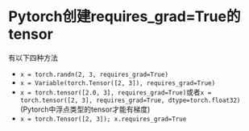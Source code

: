 # Pytorch创建requires_grad=True的tensor

有以下四种方法

- `x = torch.randn(2, 3, requires_grad=True)`
- `x = Variable(torch.Tensor([2, 3]), requires_grad=True)`
- `x = torch.tensor([2.0, 3], requires_grad=True)`或者`x = torch.tensor([2, 3], requires_grad=True, dtype=torch.float32)`(Pytorch中浮点类型的tensor才能有梯度)
- `x = torch.Tensor([2, 3]); x.requires_grad=True`
